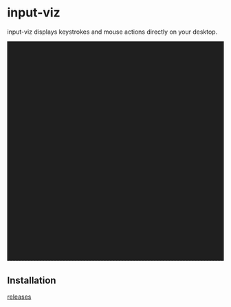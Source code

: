 # input-viz

input-viz displays keystrokes and mouse actions directly on your desktop.

![input-viz](./public/input-viz.gif)

## Installation

[releases](https://github.com/ahaoboy/input-viz/releases/latest)
